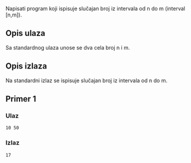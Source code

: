 Napisati program koji ispisuje slučajan broj iz intervala od n do m (interval [n,m]).

## Opis ulaza

Sa standardnog ulaza unose se dva cela broj n i m.

## Opis izlaza

Na standardni izlaz se ispisuje slučajan broj iz intervala od n do m.

## Primer 1

### Ulaz

~~~
10 50
~~~

### Izlaz

~~~
17
~~~
